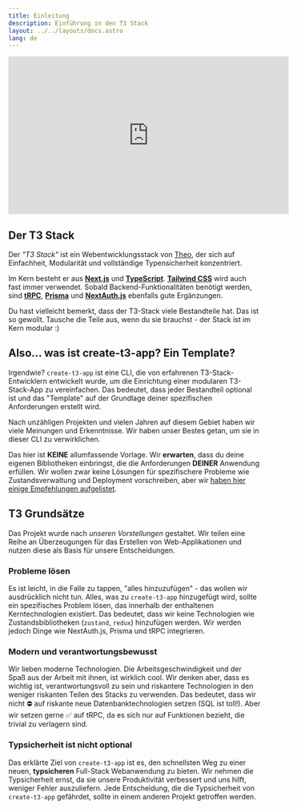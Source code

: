 ```yaml
---
title: Einleitung
description: Einführung in den T3 Stack
layout: ../../layouts/docs.astro
lang: de
---
```


<div class="embed">
<iframe width="560" height="315" src="https://www.youtube.com/embed/PbjHxIuHduU" title="Der beste Stack für dein nächstes Projekt" frameborder="0" allow="accelerometer; autoplay; clipboard-write; encrypted-media; gyroscope; picture-in-picture" allowfullscreen></iframe>
</div>

## Der T3 Stack

Der _"T3 Stack"_ ist ein Webentwicklungsstack von [Theo](https://twitter.com/t3dotgg), der sich auf Einfachheit, Modularität und vollständige Typensicherheit konzentriert.

Im Kern besteht er aus [**Next.js**](https://nextjs.org/) und [**TypeScript**](https://typescriptlang.org/). [**Tailwind CSS**](https://tailwindcss.com/) wird auch fast immer verwendet. Sobald Backend-Funktionalitäten benötigt werden, sind [**tRPC**](https://trpc.io/), [**Prisma**](https://prisma.io/) und [**NextAuth.js**](https://next-auth.js.org/) ebenfalls gute Ergänzungen.

Du hast vielleicht bemerkt, dass der T3-Stack viele Bestandteile hat. Das ist so gewollt. Tausche die Teile aus, wenn du sie brauchst - der Stack ist im Kern modular :)

## Also... was ist create-t3-app? Ein Template?

Irgendwie? `create-t3-app` ist eine CLI, die von erfahrenen T3-Stack-Entwicklern entwickelt wurde, um die Einrichtung einer modularen T3-Stack-App zu vereinfachen. Das bedeutet, dass jeder Bestandteil optional ist und das "Template" auf der Grundlage deiner spezifischen Anforderungen erstellt wird.

Nach unzähligen Projekten und vielen Jahren auf diesem Gebiet haben wir viele Meinungen und Erkenntnisse. Wir haben unser Bestes getan, um sie in dieser CLI zu verwirklichen.

Das hier ist **KEINE** allumfassende Vorlage. Wir **erwarten**, dass du deine eigenen Bibliotheken einbringst, die die Anforderungen **DEINER** Anwendung erfüllen. Wir wollen zwar keine Lösungen für spezifischere Probleme wie Zustandsverwaltung und Deployment vorschreiben, aber wir [haben hier einige Empfehlungen aufgelistet](/de/other-recs).

## T3 Grundsätze

Das Projekt wurde nach _unseren Vorstellungen_ gestaltet. Wir teilen eine Reihe an Überzeugungen für das Erstellen von Web-Applikationen und nutzen diese als Basis für unsere Entscheidungen.

### Probleme lösen

Es ist leicht, in die Falle zu tappen, "alles hinzuzufügen" - das wollen wir ausdrücklich nicht tun. Alles, was zu `create-t3-app` hinzugefügt wird, sollte ein spezifisches Problem lösen, das innerhalb der enthaltenen Kerntechnologien existiert. Das bedeutet, dass wir keine Technologien wie Zustandsbibliotheken (`zustand`, `redux`) hinzufügen werden. Wir werden jedoch Dinge wie NextAuth.js, Prisma und tRPC integrieren.

### Modern und verantwortungsbewusst

Wir lieben moderne Technologien. Die Arbeitsgeschwindigkeit und der Spaß aus der Arbeit mit ihnen, ist wirklich cool. Wir denken aber, dass es wichtig ist, verantwortungsvoll zu sein und riskantere Technologien in den weniger riskanten Teilen des Stacks zu verwenden. Das bedeutet, dass wir nicht ⛔️ auf riskante neue Datenbanktechnologien setzen (SQL ist toll!). Aber wir setzen gerne ✅ auf tRPC, da es sich nur auf Funktionen bezieht, die trivial zu verlagern sind.

### Typsicherheit ist nicht optional

Das erklärte Ziel von `create-t3-app` ist es, den schnellsten Weg zu einer neuen, **typsicheren** Full-Stack Webanwendung zu bieten. Wir nehmen die Typsicherheit ernst, da sie unsere Produktivität verbessert und uns hilft, weniger Fehler auszuliefern. Jede Entscheidung, die die Typsicherheit von `create-t3-app` gefährdet, sollte in einem anderen Projekt getroffen werden.
